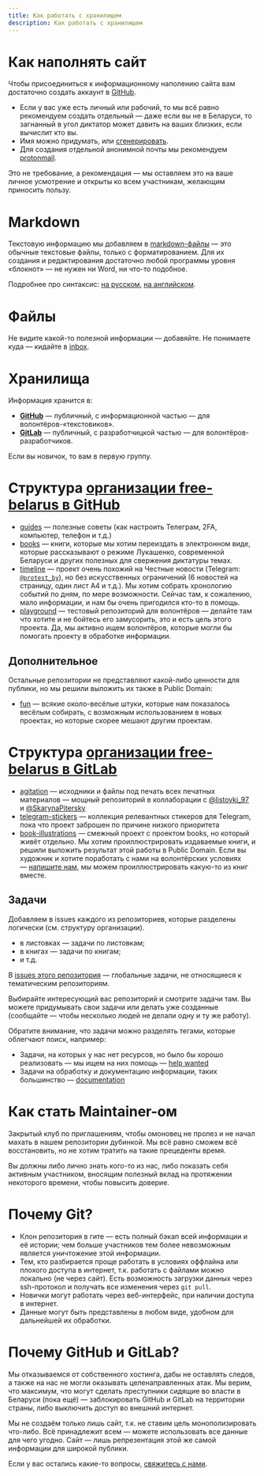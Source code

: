 ```yaml
---
title: Как работать с хранилищем
description: Как работать с хранилищем
---
```


# Как наполнять сайт

Чтобы присоединиться к информационному наполению сайта вам достаточно создать аккаунт в [GitHub](https://github.com/).

- Если у вас уже есть личный или рабочий, то мы всё равно рекомендуем создать отдельный — даже если вы не в Беларуси, то загнанный в угол диктатор может давить на ваших близких, если вычислит кто вы.
- Имя можно придумать, или [сгенерировать](https://www.md5hashgenerator.com/).
- Для создания отдельной анонимной почты мы рекомендуем [protonmail](https://mail.protonmail.com/create/new).

Это не требование, а рекомендация — мы оставляем это на ваше личное усмотрение и открыты ко всем участникам, желающим приносить пользу.


# Markdown

Текстовую информацию мы добавляем в [markdown-файлы](https://ru.wikipedia.org/wiki/Markdown) — это обычные текстовые файлы, только с форматированием. Для их создания и редактирования достаточно любой программы уровня «блокнот» — не нужен ни Word, ни что-то подобное. 

Подробнее про синтаксис: [на русском](https://guides.hexlet.io/markdown/), [на английском](https://guides.github.com/features/mastering-markdown/).

# Файлы

Не видите какой-то полезной информации — добавяйте. Не понимаете куда — кидайте в [inbox](https://github.com/free-belarus/info/tree/master/inbox).

# Хранилища

Информация хранится в:

- [**GitHub**](https://github.com/free-belarus) — публичный, с информационной частью — для волонтёров-«текстовиков».
- [**GitLab**](https://gitlab.com/free-belarus) — публичный, с разработчицкой частью — для волонтёров-разработчиков.

Если вы новичок, то вам в первую группу.


# Структура [организации free-belarus в GitHub](https://github.com/free-belarus)

- [guides](https://github.com/free-belarus/guides) — полезные советы (как настроить Телеграм, 2FA, компьютер, телефон и т.д.)
- [books](https://github.com/free-belarus/books) — книги, которые мы хотим переиздать в электронном виде, которые рассказывают о режиме Лукашенко, современной Беларуси и других полезных для свержения диктатуры темах. 
- [timeline](https://github.com/free-belarus/timeline) — проект очень похожий на Честные новости (Telegram: [`@protest_by`](https://t.me/protest_by)), но без искусственных ограничений (6 новостей на страницу, один лист А4 и т.д.). Мы хотим собрать хронологию событий по дням, по мере возможности. Сейчас там, к сожалению, мало информации, и нам бы очень пригодился кто-то в помощь.
- [playground](https://github.com/free-belarus/playground) — тестовый репозиторий для волонтёров — делайте там что хотите и не бойтесь его замусорить, это и есть цель этого проекта. Да, мы активно ищем волонтёров, которые могли бы помогать проекту в обработке информации.


## Дополнительное

Остальные репозитории не представляют какой-либо ценности для публики, но мы решили выложить их также в Public Domain:

- [fun](https://github.com/free-belarus/fun) — всякие около-весёлые штуки, которые нам показалось весёлым собирать, с возможным использованием в новых проектах, но которые скорее мешают другим проектам.


# Структура [организации free-belarus в GitLab](https://gitlab.com/free-belarus)

- [agitation](https://gitlab.com/free-belarus/agitation) — исходники и файлы под печать всех печатных материалов — мощный репозиторий в коллаборации с [@listovki\_97](https://t.me/listovki_97) и [@SkarynaPitersky](https://t.me/SkarynaPitersky)
- [telegram-stickers](https://gitlab.com/free-belarus/telegram-stickers) — коллекция релевантных стикеров для Telegram, пока что проект заброшен по причине низкого приоритета
- [book-illustrations](https://gitlab.com/free-belarus/book-illustrations) — смежный проект с проектом books, но который живёт отдельно. Мы хотим проиллюстрировать издаваемые книги, и решили выложить результат этой работы в Public Domain. Если вы художник и хотите поработать с нами на волонтёрских условиях — [напишите нам](./feedback.md), мы можем проиллюстрировать какую-то из книг вместе.

## Задачи

Добавляем в issues каждого из репозиториев, которые разделены логически (см. структуру организации). 

- в листовках — задачи по листовкам;
- в книгах — задачи по книгам;
- и т.д.

В [issues этого репозитория](https://github.com/free-belarus/contribute/issues) — глобальные задачи, не относящиеся к тематическим репозиториям.

Выбирайте интересующий вас репозиторий и смотрите задачи там. Вы можете придумывать свои задачи или делать уже созданные (сообщайте — чтобы несколько людей не делали одну и ту же работу). 

Обратите внимание, что задачи можно разделять тегами, которые облегчают поиск, например:

- Задачи, на которых у нас нет ресурсов, но было бы хорошо реализовать — мы ищем на них помощь — [help wanted](https://github.com/free-belarus/info/issues?q=is%3Aissue+is%3Aopen+label%3A%22help+wanted%22)
- Задачи на обработку и документацию информации, таких большинство — [documentation](https://github.com/free-belarus/info/issues?q=is%3Aissue+is%3Aopen+label%3Adocumentation)




# Как стать Maintainer-ом

Закрытый клуб по приглашениям, чтобы омоновец не пролез и не начал махать в нашем репозитории дубинкой. Мы всё равно сможем всё восстановить, но не хотим тратить на такие прецеденты время.

Вы должны либо лично знать кого-то из нас, либо показать себя активным участником, вносящим полезный вклад на протяжении некоторого времени, чтобы повысить доверие.


# Почему Git?

- Клон репозитория в гите — есть полный бэкап всей информации и её истории; чем больше участников тем более невозможным является уничтожение этой информации.
- Тем, кто разбирается проще работать в условиях оффлайна или плохого доступа в интернет, т.к. работать с файлами можно локально (не через сайт). Есть возможность загрузки данных через ssh-протокол и получать все изменения через `git pull`.
- Новички могут работать через веб-интерфейс, при наличии доступа в интернет.
- Данные могут быть представлены в любом виде, удобном для дальнейшей их обработки.


# Почему GitHub и GitLab?

Мы отказываемся от собственного хостинга, дабы не оставлять следов, а также на нас не могли оказывать целенаправленных атак. Мы верим, что максимум, что могут сделать преступники сидящие во власти в Беларуси (пока ещё) — заблокировать GitHub и GitLab на территории страны, либо выключить доступ во внешний интернет.

Мы не создаём только лишь сайт, т.к. не ставим цель монополизировать что-либо. Всё принадлежит всем — можете использовать все данные для чего угодно. Сайт — лишь репрезентация этой же самой информации для широкой публики.

Если у вас остались какие-то вопросы, [свяжитесь с нами](./feedback.md).

